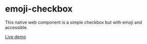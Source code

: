 # emoji-checkbox

This native web component is a simple checkbox but with emoji and accessible.

[Live demo](https://codesandbox.io/s/polished-frog-nq7t8)
